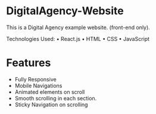 # DigitalAgency-Website

This is a Digital Agency example website. (front-end only).

Technologies Used:
• React.js
• HTML
• CSS
• JavaScript

# Features
- Fully Responsive
- Mobile Navigations
- Animated elements on scroll
- Smooth scrolling in each section.
- Sticky Navigation on scrolling
